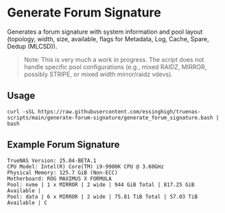 # Generate Forum Signature

Generates a forum signature with system information and pool layout (topology, width, size, available, flags for Metadata, Log, Cache, Spare, Dedup (MLCSD)).

> Note: This is very much a work in progress. The script does not handle specific pool configurations (e.g., mixed RAIDZ, MIRROR, possibly STRIPE, or mixed width mirror/raidz vdevs).

## Usage

```
curl -sSL https://raw.githubusercontent.com/essinghigh/truenas-scripts/main/generate-forum-signature/generate_forum_signature.bash | bash
```

## Example Forum Signature

```
TrueNAS Version: 25.04-BETA.1
CPU Model: Intel(R) Core(TM) i9-9900K CPU @ 3.60GHz
Physical Memory: 125.7 GiB (Non-ECC)
Motherboard: ROG MAXIMUS X FORMULA
Pool: nvme | 1 x MIRROR | 2 wide | 944 GiB Total | 817.25 GiB Available |
Pool: data | 6 x MIRROR | 2 wide | 75.81 TiB Total | 57.03 TiB Available | C
```

